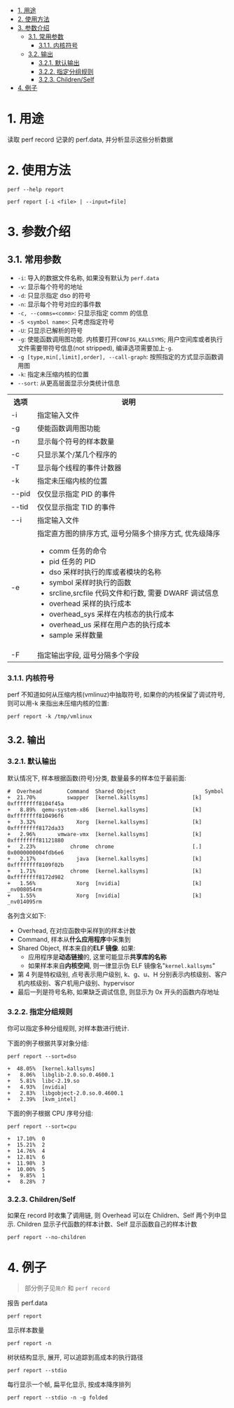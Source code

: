 
<!-- @import "[TOC]" {cmd="toc" depthFrom=1 depthTo=6 orderedList=false} -->

<!-- code_chunk_output -->

- [1. 用途](#1-用途)
- [2. 使用方法](#2-使用方法)
- [3. 参数介绍](#3-参数介绍)
  - [3.1. 常用参数](#31-常用参数)
    - [3.1.1. 内核符号](#311-内核符号)
  - [3.2. 输出](#32-输出)
    - [3.2.1. 默认输出](#321-默认输出)
    - [3.2.2. 指定分组规则](#322-指定分组规则)
    - [3.2.3. Children/Self](#323-childrenself)
- [4. 例子](#4-例子)

<!-- /code_chunk_output -->

# 1. 用途

读取 perf record 记录的 perf.data, 并分析显示这些分析数据

# 2. 使用方法

```
perf --help report
```

```
perf report [-i <file> | --input=file]
```

# 3. 参数介绍

## 3.1. 常用参数

* `-i`: 导入的数据文件名称, 如果没有默认为 `perf.data`
* `-v`: 显示每个符号的地址
* `-d`: 只显示指定 dso 的符号
* `-n`: 显示每个符号对应的事件数
* `-c, --comms=<comm>`: 只显示指定 comm 的信息
* `-S <symbol name>`: 只考虑指定符号
* `-U`: 只显示已解析的符号
* `-g`: 使能函数调用图功能. 内核要打开`CONFIG_KALLSYMS`; 用户空间库或者执行文件需要带符号信息(not stripped), 编译选项需要加上`-g`.
* `-g [type,min[,limit],order], --call-graph`: 按照指定的方式显示函数调用图
* `-k`: 指定未压缩内核的位置
* `--sort`: 从更高层面显示分类统计信息

<table>
    <tr>
        <th>选项</th>
        <th>说明</th>
    </tr>
    <tr>
        <td>-i</td>
        <td>指定输入文件</td>
    </tr>
    <tr>
        <td>-g</td>
        <td>使能函数调用图功能</td>
    </tr>
    <tr>
        <td>-n</td>
        <td>显示每个符号的样本数量</td>
    </tr>
    <tr>
        <td>-c</td>
        <td>只显示某个/某几个程序的</td>
    </tr>
    <tr>
        <td>-T</td>
        <td>显示每个线程的事件计数器</td>
    </tr>
    <tr>
        <td>-k</td>
        <td>指定未压缩内核的位置</td>
    </tr>
    <tr>
        <td>--pid</td>
        <td>仅仅显示指定 PID 的事件</td>
    </tr>
    <tr>
        <td>--tid</td>
        <td>仅仅显示指定 TID 的事件</td>
    </tr>
    <tr>
        <td>--i</td>
        <td>指定输入文件</td>
    </tr>
    <tr>
        <td>-e</td>
        <td>
        指定直方图的排序方式, 逗号分隔多个排序方式, 优先级降序<br>
        <ul>
        <li>comm 任务的命令</li>
        <li>pid 任务的 PID</li>
        <li>dso 采样时执行的库或者模块的名称</li>
        <li>symbol 采样时执行的函数</li>
        <li>srcline,srcfile 代码文件和行数, 需要 DWARF 调试信息</li>
        <li>overhead 采样的执行成本</li>
        <li>overhead_sys 采样在内核态的执行成本</li>
        <li>overhead_us 采样在用户态的执行成本</li>
        <li>sample 采样数量</li>
        </ul>
        </td>
    </tr>
    <tr>
        <td>-F</td>
        <td>指定输出字段, 逗号分隔多个字段</td>
    </tr>
</table>

### 3.1.1. 内核符号

perf 不知道如何从压缩内核(vmlinuz)中抽取符号, 如果你的内核保留了调试符号, 则可以用-k 来指出未压缩内核的位置:

```
perf report -k /tmp/vmlinux
```

## 3.2. 输出

### 3.2.1. 默认输出

默认情况下, 样本根据函数(符号)分类, 数量最多的样本位于最前面:

```
#  Overhead        Command  Shared Object                      Symbol
+  21.70%          swapper  [kernel.kallsyms]              [k] 0xffffffff8104f45a
+   8.89%  qemu-system-x86  [kernel.kallsyms]              [k] 0xffffffff810496f6
+   3.32%             Xorg  [kernel.kallsyms]              [k] 0xffffffff8172da33
+   2.96%       vmware-vmx  [kernel.kallsyms]              [k] 0xffffffff81121880
+   2.23%           chrome  chrome                         [.] 0x0000000004fdb6e6
+   2.17%             java  [kernel.kallsyms]              [k] 0xffffffff8109f02b
+   1.71%           chrome  [kernel.kallsyms]              [k] 0xffffffff8172d982
+   1.56%             Xorg  [nvidia]                       [k] _nv008054rm
+   1.55%             Xorg  [nvidia]                       [k] _nv014095rm
```

各列含义如下:

* Overhead, 在对应函数中采样到的样本计数
* Command, 样本从**什么应用程序**中采集到
* Shared Object, 样本来自的**ELF 镜像**. 如果:
  * 应用程序是**动态链接**的, 这里可能显示**共享库的名称**
  * 如果样本来自**内核空间**, 则一律显示伪 ELF 镜像名"`kernel.kallsyms`"
* 第 4 列是特权级别, 点号表示用户级别, k、g、u、H 分别表示内核级别、客户机内核级别、客户机用户级别、hypervisor
* 最后一列是符号名称, 如果缺乏调试信息, 则显示为 0x 开头的函数内存地址

### 3.2.2. 指定分组规则

你可以指定多种分组规则, 对样本数进行统计.

下面的例子根据共享对象分组:

```
perf report --sort=dso

+  48.05%  [kernel.kallsyms]
+   8.06%  libglib-2.0.so.0.4600.1
+   5.81%  libc-2.19.so
+   4.93%  [nvidia]
+   2.83%  libgobject-2.0.so.0.4600.1
+   2.39%  [kvm_intel]
```

下面的例子根据 CPU 序号分组:

```
perf report --sort=cpu

+  17.10%  0
+  15.21%  2
+  14.76%  4
+  12.81%  6
+  11.98%  3
+  10.00%  5
+   9.85%  1
+   8.28%  7
```

### 3.2.3. Children/Self

如果在 record 时收集了调用链, 则 Overhead 可以在 Children、Self 两个列中显示. Children 显示子代函数的样本计数、Self 显示函数自己的样本计数

```
perf report --no-children
```

# 4. 例子

> 部分例子见`简介` 和 `perf record`

报告 perf.data

```
perf report
```
显示样本数量

```
perf report -n
```

树状结构显示, 展开, 可以追踪到高成本的执行路径

```
perf report --stdio
```

每行显示一个帧, 扁平化显示, 按成本降序排列

```
perf report --stdio -n -g folded
```